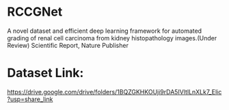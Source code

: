 # RCCGNet
A novel dataset and efficient deep learning framework for automated grading of renal cell carcinoma from kidney histopathology images.(Under Review) Scientific Report, Nature Publisher
# Dataset Link:
https://drive.google.com/drive/folders/1BQZGKHKOUji9rDA5IVltlLnXLk7_Elic?usp=share_link

